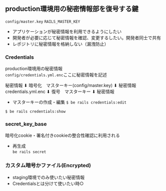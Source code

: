 ## production環境用の秘密情報部を復号する鍵
`config/master.key`
`RAILS_MASTER_KEY`

- アプリケーションが秘密情報を利用できるようにしたい
- 開発者が必要に応じて秘密情報を確認、変更するしたい。開発者同士で共有
- レポジトリに秘密情報を格納しない（漏洩防止）

### Credentials
production環境用の秘密情報  
`config/credentials.yml.enc`ここに秘密情報を記述

秘密情報
⬇︎
暗号化　マスターキー(config/master.key)
⬇︎
秘密情報
credentials.yml.enc
⬇︎
復号　マスターキー
⬇︎
秘密情報

- マスターキーの作成・編集
`$ be rails credentials:edit`

`$ be rails credentials:show`

### secret_key_base
暗号化cookie・署名付きcookieの整合性確認に利用される
- 再生成  
`be rails secret`

### カスタム暗号かファイル(Encrypted)
- staging環境でのみ使いたい秘密情報
- Credentialsとは分けて使いたい時○

